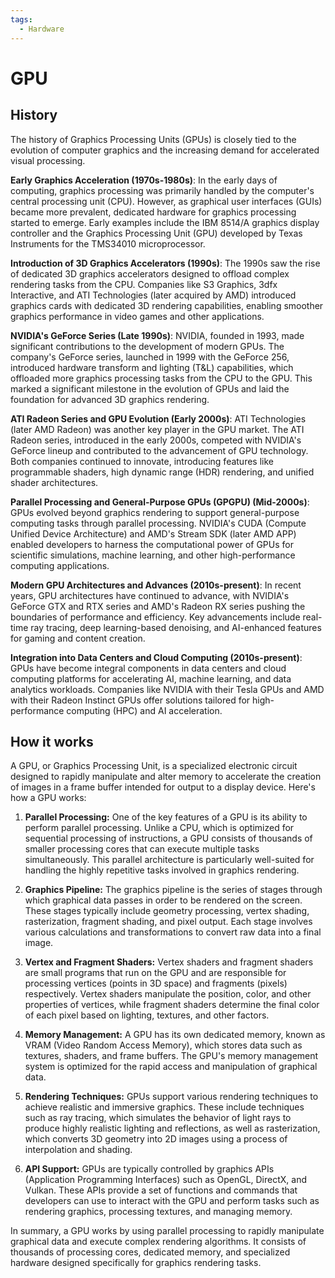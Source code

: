 ```yaml
---
tags:
  - Hardware
---
```


<head>
    <meta name="google-adsense-account" content="ca-pub-9364684337389377">
    <meta charset="UTF-8">
    <meta name="viewport" content="width=device-width, initial-scale=1.0">
    <meta name="description" content="Welcome to ac-electricity! Here you will learn more about electricity, the different components used to make an electrical circuit as well as their features and use cases.">
    <meta name="keywords" content="alexis carbillet, carbillet, electricity, capacitors, conductors, diodes, electronic, energy source, hardware, home appliances, inductors, insulators, resistors, semi-conductors">
    <meta name="author" content="Alexis Carbillet ">
</head>

# GPU

## History

The history of Graphics Processing Units (GPUs) is closely tied to the evolution of computer graphics and the increasing demand for accelerated visual processing.

**Early Graphics Acceleration (1970s-1980s)**: In the early days of computing, graphics processing was primarily handled by the computer's central processing unit (CPU). However, as graphical user interfaces (GUIs) became more prevalent, dedicated hardware for graphics processing started to emerge. Early examples include the IBM 8514/A graphics display controller and the Graphics Processing Unit (GPU) developed by Texas Instruments for the TMS34010 microprocessor.

**Introduction of 3D Graphics Accelerators (1990s)**: The 1990s saw the rise of dedicated 3D graphics accelerators designed to offload complex rendering tasks from the CPU. Companies like S3 Graphics, 3dfx Interactive, and ATI Technologies (later acquired by AMD) introduced graphics cards with dedicated 3D rendering capabilities, enabling smoother graphics performance in video games and other applications.

**NVIDIA's GeForce Series (Late 1990s)**: NVIDIA, founded in 1993, made significant contributions to the development of modern GPUs. The company's GeForce series, launched in 1999 with the GeForce 256, introduced hardware transform and lighting (T&L) capabilities, which offloaded more graphics processing tasks from the CPU to the GPU. This marked a significant milestone in the evolution of GPUs and laid the foundation for advanced 3D graphics rendering.

**ATI Radeon Series and GPU Evolution (Early 2000s)**: ATI Technologies (later AMD Radeon) was another key player in the GPU market. The ATI Radeon series, introduced in the early 2000s, competed with NVIDIA's GeForce lineup and contributed to the advancement of GPU technology. Both companies continued to innovate, introducing features like programmable shaders, high dynamic range (HDR) rendering, and unified shader architectures.

**Parallel Processing and General-Purpose GPUs (GPGPU) (Mid-2000s)**: GPUs evolved beyond graphics rendering to support general-purpose computing tasks through parallel processing. NVIDIA's CUDA (Compute Unified Device Architecture) and AMD's Stream SDK (later AMD APP) enabled developers to harness the computational power of GPUs for scientific simulations, machine learning, and other high-performance computing applications.

**Modern GPU Architectures and Advances (2010s-present)**: In recent years, GPU architectures have continued to advance, with NVIDIA's GeForce GTX and RTX series and AMD's Radeon RX series pushing the boundaries of performance and efficiency. Key advancements include real-time ray tracing, deep learning-based denoising, and AI-enhanced features for gaming and content creation.

**Integration into Data Centers and Cloud Computing (2010s-present)**: GPUs have become integral components in data centers and cloud computing platforms for accelerating AI, machine learning, and data analytics workloads. Companies like NVIDIA with their Tesla GPUs and AMD with their Radeon Instinct GPUs offer solutions tailored for high-performance computing (HPC) and AI acceleration.

## How it works

A GPU, or Graphics Processing Unit, is a specialized electronic circuit designed to rapidly manipulate and alter memory to accelerate the creation of images in a frame buffer intended for output to a display device. Here's how a GPU works:

1. **Parallel Processing:** One of the key features of a GPU is its ability to perform parallel processing. Unlike a CPU, which is optimized for sequential processing of instructions, a GPU consists of thousands of smaller processing cores that can execute multiple tasks simultaneously. This parallel architecture is particularly well-suited for handling the highly repetitive tasks involved in graphics rendering.

2. **Graphics Pipeline:** The graphics pipeline is the series of stages through which graphical data passes in order to be rendered on the screen. These stages typically include geometry processing, vertex shading, rasterization, fragment shading, and pixel output. Each stage involves various calculations and transformations to convert raw data into a final image.

3. **Vertex and Fragment Shaders:** Vertex shaders and fragment shaders are small programs that run on the GPU and are responsible for processing vertices (points in 3D space) and fragments (pixels) respectively. Vertex shaders manipulate the position, color, and other properties of vertices, while fragment shaders determine the final color of each pixel based on lighting, textures, and other factors.

4. **Memory Management:** A GPU has its own dedicated memory, known as VRAM (Video Random Access Memory), which stores data such as textures, shaders, and frame buffers. The GPU's memory management system is optimized for the rapid access and manipulation of graphical data.

5. **Rendering Techniques:** GPUs support various rendering techniques to achieve realistic and immersive graphics. These include techniques such as ray tracing, which simulates the behavior of light rays to produce highly realistic lighting and reflections, as well as rasterization, which converts 3D geometry into 2D images using a process of interpolation and shading.

6. **API Support:** GPUs are typically controlled by graphics APIs (Application Programming Interfaces) such as OpenGL, DirectX, and Vulkan. These APIs provide a set of functions and commands that developers can use to interact with the GPU and perform tasks such as rendering graphics, processing textures, and managing memory.

In summary, a GPU works by using parallel processing to rapidly manipulate graphical data and execute complex rendering algorithms. It consists of thousands of processing cores, dedicated memory, and specialized hardware designed specifically for graphics rendering tasks.